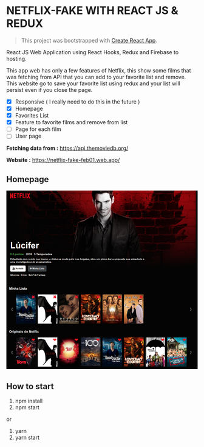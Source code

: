# NETFLIX-FAKE WITH REACT JS & REDUX

> This project was bootstrapped with [Create React App](https://github.com/facebook/create-react-app).

React JS Web Application using React Hooks, Redux and Firebase to hosting.

This app web has only a few features of Netflix, this show some films that was fetching from API that you can add to your favorite list and remove. This website go to save your favorite list using redux and your list will persist even if you close the page.

- [x] Responsive ( I really need to do this in the future )
- [x] Homepage
- [x] Favorites List
- [x] Feature to favorite films and remove from list
- [ ] Page for each film
- [ ] User page

**Fetching data from :** https://api.themoviedb.org/

**Website :** https://netflix-fake-feb01.web.app/

## Homepage

![website netflix](https://github.com/Vinicius-A-R/netflix-fake/blob/master/public/netflix-homepage.png?raw=true)

## How to start

1. npm install
2. npm start

or

1. yarn
2. yarn start
